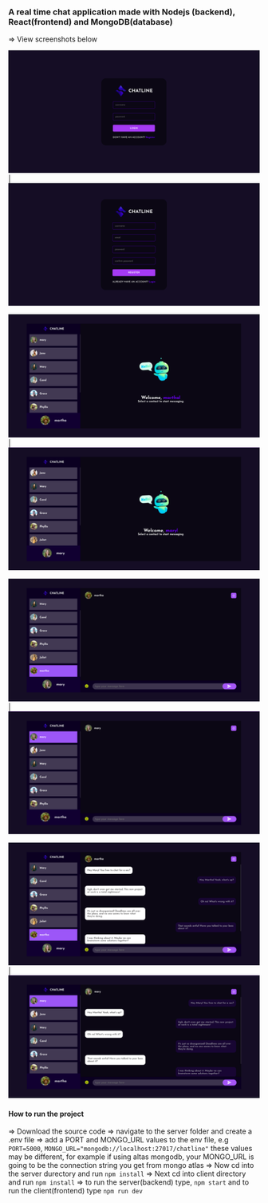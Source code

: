 ### A real time chat application made with Nodejs (backend), React(frontend) and MongoDB(database)

=> View screenshots below

![alt text](chatline_1.png) | ![alt text](chatline_2.png)

![alt text](chatline_3.png) | ![alt text](chatline_4.png)

![alt text](chatline_5.png) | ![alt text](chatline_6.png)

![alt text](chatline_7.png) | ![alt text](chatline_8.png)

#### How to run the project

=> Download the source code
=> navigate to the server folder and create a .env file
=> add a PORT and MONGO_URL values to the env file, e.g `PORT=5000`, `MONGO_URL="mongodb://localhost:27017/chatline"` these values may be different, for example if using altas mongodb, your MONGO_URL is going to be the connection string you get from mongo atlas
=> Now cd into the server durectory and run `npm install`
=> Next cd into client directory and run `npm install`
=> to run the server(backend) type, `npm start` and to run the client(frontend) type `npm run dev`
